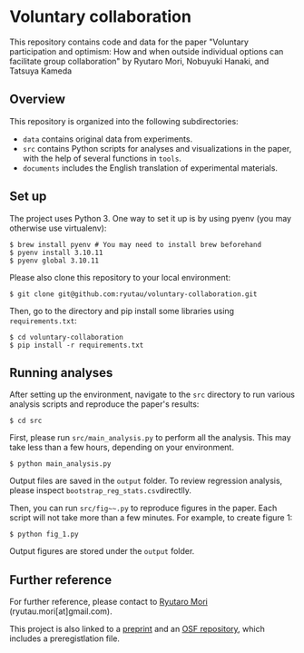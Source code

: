 # Voluntary collaboration

This repository contains code and data for the paper "Voluntary participation and optimism: How and when outside individual options can facilitate group collaboration"
by Ryutaro Mori, Nobuyuki Hanaki, and Tatsuya Kameda

## Overview
This repository is organized into the following subdirectories:

- `data` contains original data from experiments.
- `src` contains Python scripts for analyses and visualizations in the paper, with the help of several functions in `tools`.
- `documents` includes the English translation of experimental materials.

## Set up
The project uses Python 3. One way to set it up is by using pyenv (you may otherwise use virtualenv):
```
$ brew install pyenv # You may need to install brew beforehand
$ pyenv install 3.10.11
$ pyenv global 3.10.11
```
Please also clone this repository to your local environment:
```
$ git clone git@github.com:ryutau/voluntary-collaboration.git
```

Then, go to the directory and pip install some libraries using `requirements.txt`:
```
$ cd voluntary-collaboration
$ pip install -r requirements.txt
```

## Running analyses
After setting up the environment, navigate to the `src` directory to run various analysis scripts and reproduce the paper's results:
```
$ cd src
```

First, please run `src/main_analysis.py` to perform all the analysis. This may take less than a few hours, depending on your environment.
```
$ python main_analysis.py
```
Output files are saved in the `output` folder. To review regression analysis, please inspect `bootstrap_reg_stats.csv`directlly.


Then, you can run `src/fig~~.py` to reproduce figures in the paper. Each script will not take more than a few minutes. For example, to create figure 1:
```
$ python fig_1.py
```
Output figures are stored under the `output` folder.

## Further reference
For further reference, please contact to [Ryutaro Mori](https://ryutau.github.io/) (ryutau.mori[at]gmail.com).

This project is also linked to a [preprint](https://www.researchsquare.com/article/rs-3300738/v3) and an [OSF repository](https://osf.io/2cn56/), which includes a preregistlation file.
